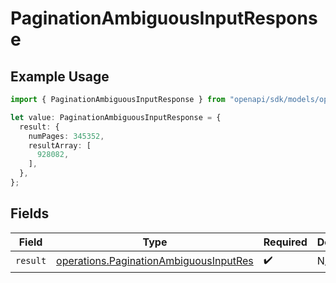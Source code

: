 # PaginationAmbiguousInputResponse

## Example Usage

```typescript
import { PaginationAmbiguousInputResponse } from "openapi/sdk/models/operations";

let value: PaginationAmbiguousInputResponse = {
  result: {
    numPages: 345352,
    resultArray: [
      928082,
    ],
  },
};
```

## Fields

| Field                                                                                                   | Type                                                                                                    | Required                                                                                                | Description                                                                                             |
| ------------------------------------------------------------------------------------------------------- | ------------------------------------------------------------------------------------------------------- | ------------------------------------------------------------------------------------------------------- | ------------------------------------------------------------------------------------------------------- |
| `result`                                                                                                | [operations.PaginationAmbiguousInputRes](../../../sdk/models/operations/paginationambiguousinputres.md) | :heavy_check_mark:                                                                                      | N/A                                                                                                     |